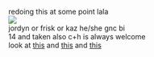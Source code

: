 redoing this at some point lala
</br> ![](https://komarev.com/ghpvc/?username=DETERMlNATION&color=7a7a7a&style=flat-square&label=visitors)
</br> jordyn or frisk or kaz he/she gnc bi
</br> 14 and taken also c+h is always welcome
</br> look at [this](https://rochas313.atabook.org) and [this](https://open.spotify.com/track/6MX8v7cRooNQb5fW5Uo6Sm?si=ddafbb19ead3483c) and [this](https://rentry.co/dreamily)
